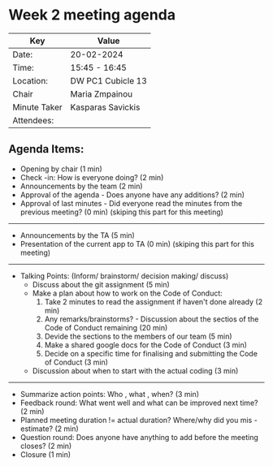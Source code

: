 # Week 2 meeting agenda
| Key | Value |
| --- | --- |
| Date: | 20-02-2024 |
| Time: | 15:45 - 16:45 |
| Location: | DW PC1 Cubicle 13 |
| Chair | Maria Zmpainou |
| Minute Taker | Kasparas Savickis |
| Attendees: |  |

## Agenda Items:
- Opening by chair (1 min)
- Check -in: How is everyone doing? (2 min)
- Announcements by the team (2 min)
- Approval of the agenda - Does anyone have any additions? (2 min)
- Approval of last minutes - Did everyone read the minutes from the previous meeting? (0 min) (skiping this part for this meeting)
-----
- Announcements by the TA (5 min)
- Presentation of the current app to TA (0 min) (skiping this part for this meeting)
----
- Talking Points: (Inform/ brainstorm/ decision making/ discuss)
  - Discuss about the git assignment (5 min)
  - Make a plan about how to work on the Code of Conduct: 
     1. Take 2 minutes to read the assignment if haven't done already (2 min)
     2. Any remarks/brainstorms? - Discussion about the sectios of the Code of Conduct remaining (20 min)
     3. Devide the sections to the members of our team (5 min)
     4. Make a shared google docs for the Code of Conduct (3 min)
     5. Decide on a specific time for finalising and submitting the Code of Conduct (3 min) 
  - Discussion about when to start with the actual coding (3 min)
------

- Summarize action points: Who , what , when? (3 min)
- Feedback round: What went well and what can be improved next time? (2 min)
- Planned meeting duration != actual duration? Where/why did you mis -estimate? (2 min)
- Question round: Does anyone have anything to add before the meeting closes? (2 min)
- Closure (1 min)